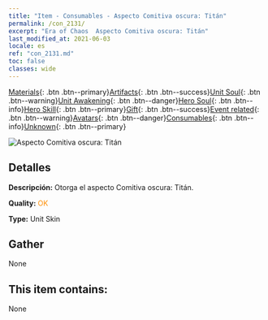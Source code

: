 ```yaml
---
title: "Item - Consumables - Aspecto Comitiva oscura: Titán"
permalink: /con_2131/
excerpt: "Era of Chaos  Aspecto Comitiva oscura: Titán"
last_modified_at: 2021-06-03
locale: es
ref: "con_2131.md"
toc: false
classes: wide
---
```

 [Materials](/ItemsES/){: .btn .btn--primary}[Artifacts](/ItemsES/Artifacts/){: .btn .btn--success}[Unit Soul](/ItemsES/UnitSoul/){: .btn .btn--warning}[Unit Awakening](/ItemsES/UnitAwakening/){: .btn .btn--danger}[Hero Soul](/ItemsES/HeroSoul/){: .btn .btn--info}[Hero Skill](/ItemsES/HeroSkill/){: .btn .btn--primary}[Gift](/ItemsES/Gift/){: .btn .btn--success}[Event related](/ItemsES/Events/){: .btn .btn--warning}[Avatars](/ItemsES/Avatars/){: .btn .btn--danger}[Consumables](/ItemsES/Consumables/){: .btn .btn--info}[Unknown](/ItemsES/Unknown/){: .btn .btn--primary}

 ![Aspecto Comitiva oscura: Titán](/images/u/ti_taitanpifu.jpg)

## Detalles
 **Descripción:** Otorga el aspecto Comitiva oscura: Titán.

 **Quality:** <span style="color: #FF8C00">OK</span>

 **Type:** Unit Skin

## Gather

  None

## This item contains:

  None

